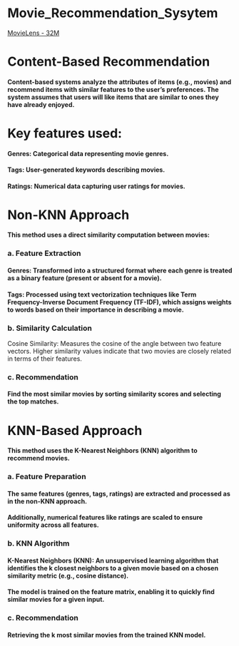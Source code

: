 # Movie_Recommendation_Sysytem
[MovieLens - 32M](https://grouplens.org/datasets/movielens/)

# Content-Based Recommendation
#### Content-based systems analyze the attributes of items (e.g., movies) and recommend items with similar features to the user’s preferences. The system assumes that users will like items that are similar to ones they have already enjoyed.

# Key features used:

#### Genres: Categorical data representing movie genres.
#### Tags: User-generated keywords describing movies.
#### Ratings: Numerical data capturing user ratings for movies.

# Non-KNN Approach
#### This method uses a direct similarity computation between movies:

### a. Feature Extraction
#### Genres: Transformed into a structured format where each genre is treated as a binary feature (present or absent for a movie).
#### Tags: Processed using text vectorization techniques like Term Frequency-Inverse Document Frequency (TF-IDF), which assigns weights to words based on their importance in describing a movie.
### b. Similarity Calculation
Cosine Similarity: Measures the cosine of the angle between two feature vectors. Higher similarity values indicate that two movies are closely related in terms of their features.
### c. Recommendation
#### Find the most similar movies by sorting similarity scores and selecting the top matches.

# KNN-Based Approach
#### This method uses the K-Nearest Neighbors (KNN) algorithm to recommend movies.

### a. Feature Preparation
#### The same features (genres, tags, ratings) are extracted and processed as in the non-KNN approach.
#### Additionally, numerical features like ratings are scaled to ensure uniformity across all features.
### b. KNN Algorithm
#### K-Nearest Neighbors (KNN): An unsupervised learning algorithm that identifies the k closest neighbors to a given movie based on a chosen similarity metric (e.g., cosine distance).
#### The model is trained on the feature matrix, enabling it to quickly find similar movies for a given input.
### c. Recommendation
#### Retrieving the k most similar movies from the trained KNN model.
